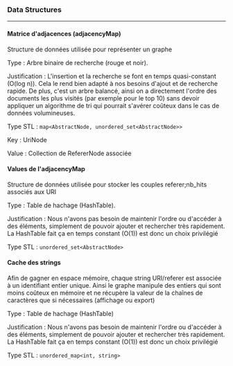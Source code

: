 
### Data Structures

---

#### Matrice d'adjacences (adjacencyMap)


Structure de données utilisée pour représenter un graphe

Type : Arbre binaire de recherche (rouge et noir). 

Justification : L'insertion et la recherche se font en temps quasi-constant (O(log n)). Cela
le rend bien adapté à nos besoins d'ajout et de recherche rapide. De plus, c'est un arbre balancé, 
ainsi on a directement l'ordre des documents les plus visités (par exemple pour le top 10) sans devoir 
appliquer un algorithme de tri qui pourrait s'avérer coûteux dans le cas de données volumineuses.

Type STL : `map<AbstractNode, unordered_set<AbstractNode>>`

Key : UriNode 

Value : Collection de RefererNode associée

#### Values de l'adjacencyMap

Structure de données utilisée pour stocker les couples referer;nb_hits associés aux URI

Type : Table de hachage (HashTable). 

Justification : Nous n'avons pas besoin de maintenir l'ordre ou d'accéder à des
                éléments, simplement de pouvoir ajouter et rechercher très rapidement. La HashTable fait ça en temps
                constant (O(1)) est donc un choix privilégié

Type STL : `unordered_set<AbstractNode>`

#### Cache des strings

Afin de gagner en espace mémoire, chaque string URI/referer est associée à un identifiant entier unique.
Ainsi le graphe manipule des entiers qui sont moins coûteux en mémoire et ne récupère la
valeur de la chaînes de caractères que si nécessaires (affichage ou export)

Type : Table de hachage (HashTable)

Justification : Nous n'avons pas besoin de maintenir l'ordre ou d'accéder à des
                éléments, simplement de pouvoir ajouter et rechercher très rapidement. La HashTable fait ça en temps
                constant (O(1)) est donc un choix privilégié
                
Type STL : `unordered_map<int, string>`